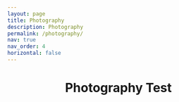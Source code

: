 ```yaml
---
layout: page
title: Photography
description: Photography
permalink: /photography/
nav: true
nav_order: 4
horizontal: false
---
```



<div style="text-align: center;">

<h1 style="font-size: 2em; margin-bottom: 20px;">Photography Test</h1>
